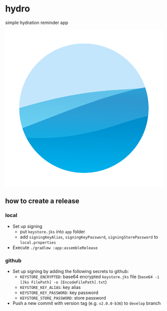 # hydro

simple hydration reminder app

![logo](.media/icon.png)

## how to create a release

### local
* Set up signing
    * put `keystore.jks` into `app` folder
    * add `signingKeyAlias`, `signingKeyPassword`, `signingStorePassword` to `local.properties`
* Execute `./gradlew :app:assembleRelease`

### github
* Set up signing by adding the following secrets to github:
    * `KEYSTORE_ENCRYPTED`: base64 encrypted `keystore.jks` file (`base64 -i [Jks FilePath] -o [EncodeFilePath].txt`)
    * `KEYSTORE_KEY_ALIAS`: key alias
    * `KEYSTORE_KEY_PASSWORD`: key password
    * `KEYSTORE_STORE_PASSWORD`: store password
* Push a new commit with version tag (e.g. `v2.0.0-b36`) to `develop` branch